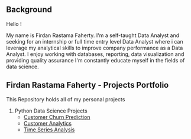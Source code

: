 ## Background

Hello !

My name is Firdan Rastama Faherty. I'm a self-taught Data Analyst and seeking for an internship or full time entry level Data Analyst where i can leverage my analytical skills to improve company performance as a Data Analyst. I enjoy working with databases, reporting, data visualization and providing quality assurance
I'm constantly educate myself in the fields of data science.

## Firdan Rastama Faherty - Projects Portfolio

This Repository holds all of my personal projects

1. Python Data Science Projects
    - [Customer Churn Prediction](https://github.com/firdanrastama/Customer-Churn-Prediction)
    - [Customer Analytics](https://github.com/firdanrastama/Customer-Analytics)
    - [Time Series Analysis](https://github.com/firdanrastama/Time-Series-Analysis)
